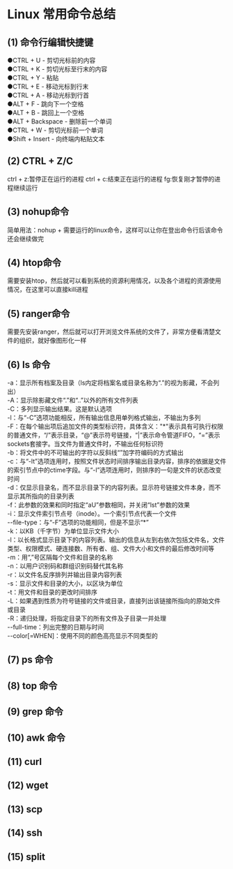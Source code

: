 Linux 常用命令总结
===============================
(1) 命令行编辑快捷键
------------------------
  ●CTRL + U - 剪切光标前的内容 </br>
  ●CTRL + K - 剪切光标至行末的内容</br>
  ●CTRL + Y - 粘贴</br>
  ●CTRL + E - 移动光标到行末</br>
  ●CTRL + A - 移动光标到行首</br>
  ●ALT + F - 跳向下一个空格</br>
  ●ALT + B - 跳回上一个空格</br>
  ●ALT + Backspace - 删除前一个单词</br>
  ●CTRL + W - 剪切光标前一个单词</br>
  ●Shift + Insert - 向终端内粘贴文本</br>

(2) CTRL + Z/C
---------------------------
ctrl + z:暂停正在运行的进程
ctrl + c:结束正在运行的进程
fg:恢复刚才暂停的进程继续运行

(3) nohup命令
----------------------------
简单用法：nohup + 需要运行的linux命令，这样可以让你在登出命令行后该命令还会继续做完

(4) htop命令
----------------------------
需要安装htop，然后就可以看到系统的资源利用情况，以及各个进程的资源使用情况，在这里可以直接kill进程

(5) ranger命令
----------------------------
需要先安装ranger，然后就可以打开浏览文件系统的文件了，非常方便看清楚文件的组织，就好像图形化一样

(6) ls 命令
----------------------------
-a：显示所有档案及目录（ls内定将档案名或目录名称为“.”的视为影藏，不会列出）</br>
-A：显示除影藏文件“.”和“..”以外的所有文件列表</br>
-C：多列显示输出结果。这是默认选项</br>
-l：与“-C”选项功能相反，所有输出信息用单列格式输出，不输出为多列</br>
-F：在每个输出项后追加文件的类型标识符，具体含义："\*"表示具有可执行权限的普通文件，“/”表示目录，“@”表示符号链接，“|”表示命令管道FIFO，“=”表示sockets套接字。当文件为普通文件时，不输出任何标识符</br>
-b：将文件中的不可输出的字符以反斜线“”加字符编码的方式输出</br>
-c：与“-lt”选项连用时，按照文件状态时间排序输出目录内容，排序的依据是文件的索引节点中的ctime字段。与“-l”选项连用时，则排序的一句是文件的状态改变时间</br>
-d：仅显示目录名，而不显示目录下的内容列表。显示符号链接文件本身，而不显示其所指向的目录列表</br>
-f：此参数的效果和同时指定“aU”参数相同，并关闭“lst”参数的效果</br>
-i：显示文件索引节点号（inode）。一个索引节点代表一个文件</br>
--file-type：与“-F”选项的功能相同，但是不显示“\*”</br>
-k：以KB（千字节）为单位显示文件大小</br>
-l：以长格式显示目录下的内容列表。输出的信息从左到右依次包括文件名，文件类型、权限模式、硬连接数、所有者、组、文件大小和文件的最后修改时间等</br>
-m：用“,”号区隔每个文件和目录的名称</br>
-n：以用户识别码和群组识别码替代其名称</br>
-r：以文件名反序排列并输出目录内容列表</br>
-s：显示文件和目录的大小，以区块为单位</br>
-t：用文件和目录的更改时间排序</br>
-L：如果遇到性质为符号链接的文件或目录，直接列出该链接所指向的原始文件或目录</br>
-R：递归处理，将指定目录下的所有文件及子目录一并处理</br>
--full-time：列出完整的日期与时间</br>
--color[=WHEN]：使用不同的颜色高亮显示不同类型的</br>

(7) ps 命令
----------------------------

(8) top 命令
----------------------------

(9) grep 命令
----------------------------

(10) awk 命令
----------------------------

(11) curl
----------------------------

(12) wget
---------------------------

(13) scp
---------------------------

(14) ssh
---------------------------

(15) split
---------------------------



  
